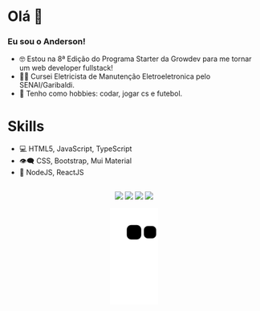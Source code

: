 <h1>Olá 👋</h1>
  
  <h3>Eu sou o Anderson!</h3>
  
- 🤓 Estou na 8ª Edição do Programa Starter da Growdev para me tornar um web developer fullstack!
- 👨‍🎓 Cursei Eletricista de Manutenção Eletroeletronica pelo SENAI/Garibaldi.
- 🔭 Tenho como hobbies: codar, jogar cs e futebol.

<h1>Skills</h1>

- 💻 HTML5, JavaScript, TypeScript
- 👁️‍🗨️ CSS, Bootstrap, Mui Material
- 🧩 NodeJS, ReactJS
    
##
  
<div align="center"> 
  <a href="https://wa.me/5551997960629?text=Se desejar, faça contato via WhatsApp" target="_blank"><img src="https://img.shields.io/badge/WhatsApp-25D366?style=for-the-badge&logo=whatsapp&logoColor=white" target="_blank"></a>
  <a href="https://www.instagram.com/anderwll/" target="_blank"><img src="https://img.shields.io/badge/-Instagram-%23E4405F?style=for-the-badge&logo=instagram&logoColor=white" target="_blank"></a>
  <a href = "mailto:ander.wilmsen98@gmail.com"><img src="https://img.shields.io/badge/-gmail-%23333?style=for-the-badge&logo=microsoft&logoColor=white" target="_blank"></a>
  <a href="https://www.linkedin.com/in/anderson-wilmsen-675a48218/" target="_blank"><img src="https://img.shields.io/badge/-LinkedIn-%230077B5?style=for-the-badge&logo=linkedin&logoColor=white" target="_blank"></a>
  
  ![Snake animation](https://github.com/flavio198/flavio198/blob/output/github-contribution-grid-snake.svg)
</div>
